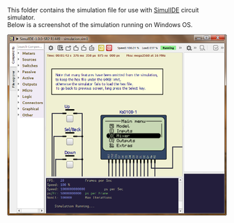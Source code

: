 This folder contains the simulation file for use with [SimulIDE](https://simulide.com) circuit simulator.  
Below is a screenshot of the simulation running on Windows OS.  
  
<p align="left">
<img src="img.png"/>
</p>
